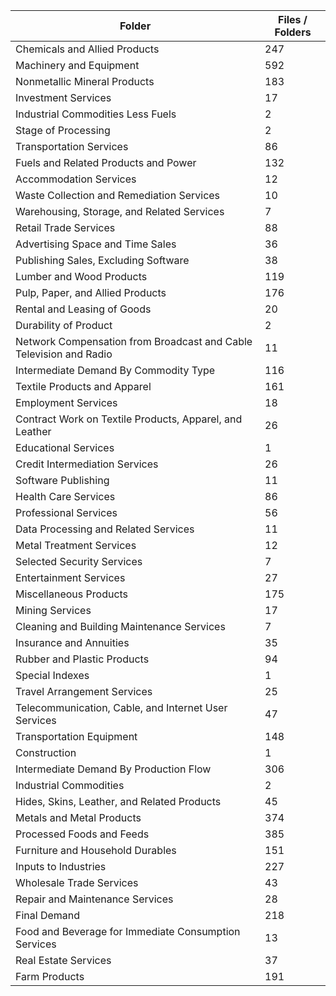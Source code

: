 | Folder                                                             |   Files / Folders |
|--------------------------------------------------------------------|-------------------|
| Chemicals and Allied Products                                      |               247 |
| Machinery and Equipment                                            |               592 |
| Nonmetallic Mineral Products                                       |               183 |
| Investment Services                                                |                17 |
| Industrial Commodities Less Fuels                                  |                 2 |
| Stage of Processing                                                |                 2 |
| Transportation Services                                            |                86 |
| Fuels and Related Products and Power                               |               132 |
| Accommodation Services                                             |                12 |
| Waste Collection and Remediation Services                          |                10 |
| Warehousing, Storage, and Related Services                         |                 7 |
| Retail Trade Services                                              |                88 |
| Advertising Space and Time Sales                                   |                36 |
| Publishing Sales, Excluding Software                               |                38 |
| Lumber and Wood Products                                           |               119 |
| Pulp, Paper, and Allied Products                                   |               176 |
| Rental and Leasing of Goods                                        |                20 |
| Durability of Product                                              |                 2 |
| Network Compensation from Broadcast and Cable Television and Radio |                11 |
| Intermediate Demand By Commodity Type                              |               116 |
| Textile Products and Apparel                                       |               161 |
| Employment Services                                                |                18 |
| Contract Work on Textile Products, Apparel, and Leather            |                26 |
| Educational Services                                               |                 1 |
| Credit Intermediation Services                                     |                26 |
| Software Publishing                                                |                11 |
| Health Care Services                                               |                86 |
| Professional Services                                              |                56 |
| Data Processing and Related Services                               |                11 |
| Metal Treatment Services                                           |                12 |
| Selected Security Services                                         |                 7 |
| Entertainment Services                                             |                27 |
| Miscellaneous Products                                             |               175 |
| Mining Services                                                    |                17 |
| Cleaning and Building Maintenance Services                         |                 7 |
| Insurance and Annuities                                            |                35 |
| Rubber and Plastic Products                                        |                94 |
| Special Indexes                                                    |                 1 |
| Travel Arrangement Services                                        |                25 |
| Telecommunication, Cable, and Internet User Services               |                47 |
| Transportation Equipment                                           |               148 |
| Construction                                                       |                 1 |
| Intermediate Demand By Production Flow                             |               306 |
| Industrial Commodities                                             |                 2 |
| Hides, Skins, Leather, and Related Products                        |                45 |
| Metals and Metal Products                                          |               374 |
| Processed Foods and Feeds                                          |               385 |
| Furniture and Household Durables                                   |               151 |
| Inputs to Industries                                               |               227 |
| Wholesale Trade Services                                           |                43 |
| Repair and Maintenance Services                                    |                28 |
| Final Demand                                                       |               218 |
| Food and Beverage for Immediate Consumption Services               |                13 |
| Real Estate Services                                               |                37 |
| Farm Products                                                      |               191 |